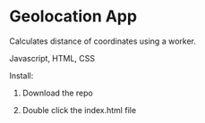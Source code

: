 # Geolocation App

Calculates distance of coordinates using a worker.

Javascript, HTML, CSS

Install:

1) Download the repo

2) Double click the index.html file
